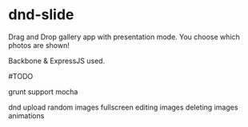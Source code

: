 # dnd-slide
Drag and Drop gallery app with presentation mode. You choose which photos are shown!

Backbone & ExpressJS used.

#TODO

grunt support
mocha


dnd
upload
random images
fullscreen
editing images
deleting images
animations
